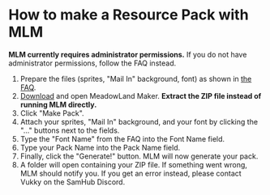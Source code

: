 # How to make a Resource Pack with MLM

**MLM currently requires administrator permissions.** If you do not have administrator permissions, follow the FAQ instead.

1. Prepare the files (sprites, "Mail In" background, font) as shown in [the FAQ](../FAQ.md).
2. [Download](https://github.com/UnofficialSamHub/MeadowMaker/releases) and open MeadowLand Maker. **Extract the ZIP file instead of running MLM directly.**
3. Click "Make Pack".
4. Attach your sprites, "Mail In" background, and your font by clicking the "..." buttons next to the fields.
5. Type the "Font Name" from the FAQ into the Font Name field.
6. Type your Pack Name into the Pack Name field.
7. Finally, click the "Generate!" button. MLM will now generate your pack.
8. A folder will open containing your ZIP file. If something went wrong, MLM should notify you. If you get an error instead, please contact Vukky on the SamHub Discord.